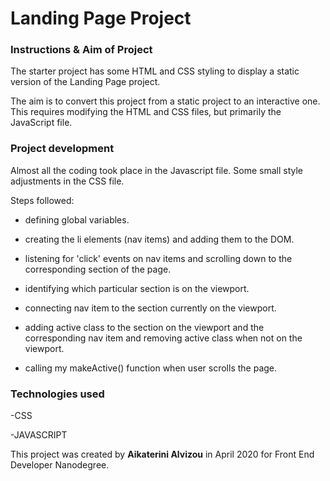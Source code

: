 # Landing Page Project



### Instructions & Aim of Project

The starter project has some HTML and CSS styling to display a static version of the Landing Page project. 

The aim is to convert this project from a static project to an interactive one. This requires modifying the HTML and CSS files, but primarily the JavaScript file.

### Project development
 
 Almost all the coding took place in the Javascript file. Some small style adjustments in the CSS file.

 Steps followed:

 * defining global variables.
 
 * creating the li elements (nav items) and adding them to the DOM.
 
 * listening for 'click' events on nav items and scrolling down to the corresponding section of the page.
 
 * identifying which particular section is on the viewport.

 * connecting nav item to the section currently on the viewport.
 
 *  adding active class to the section on the viewport and the corresponding nav item and removing active class when not on the viewport.

 * calling my makeActive() function when user scrolls the page.

### Technologies used
  
 -CSS 

 -JAVASCRIPT

This project was created by **Aikaterini Alvizou** in April 2020 for Front End Developer Nanodegree.